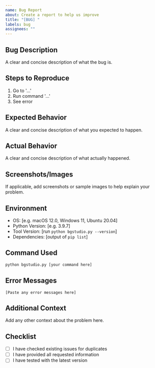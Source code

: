 ```yaml
---
name: Bug Report
about: Create a report to help us improve
title: "[BUG] "
labels: bug
assignees: ""
---
```


## Bug Description

A clear and concise description of what the bug is.

## Steps to Reproduce

1. Go to '...'
2. Run command '...'
3. See error

## Expected Behavior

A clear and concise description of what you expected to happen.

## Actual Behavior

A clear and concise description of what actually happened.

## Screenshots/Images

If applicable, add screenshots or sample images to help explain your problem.

## Environment

- OS: [e.g. macOS 12.0, Windows 11, Ubuntu 20.04]
- Python Version: [e.g. 3.9.7]
- Tool Version: [run `python bgstudio.py --version`]
- Dependencies: [output of `pip list`]

## Command Used

```bash
python bgstudio.py [your command here]
```

## Error Messages

```
[Paste any error messages here]
```

## Additional Context

Add any other context about the problem here.

## Checklist

- [ ] I have checked existing issues for duplicates
- [ ] I have provided all requested information
- [ ] I have tested with the latest version
